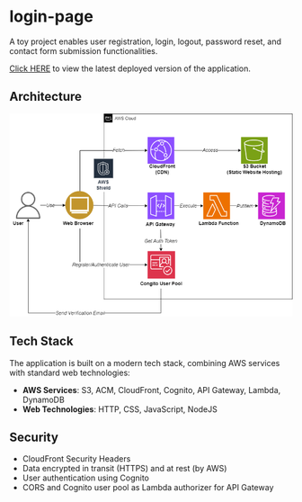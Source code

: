 # login-page

A toy project enables user registration, login, logout, password reset, and contact form submission functionalities.

[Click HERE](https://login.leohong.dev/) to view the latest deployed version of the application.

## Architecture

![Software architecture of the app](./arch-diagram.png)

## Tech Stack

The application is built on a modern tech stack, combining AWS services with standard web technologies:

- **AWS Services**: S3, ACM, CloudFront, Cognito, API Gateway, Lambda, DynamoDB
- **Web Technologies**: HTTP, CSS, JavaScript, NodeJS

## Security

- CloudFront Security Headers
- Data encrypted in transit (HTTPS) and at rest (by AWS)
- User authentication using Cognito
- CORS and Cognito user pool as Lambda authorizer for API Gateway

